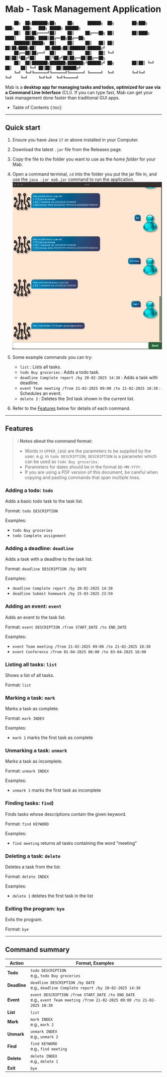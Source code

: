 # Mab - Task Management Application

        ██╗  ██╗███████╗██╗     ██╗      ██████╗  ██╗        ██╗███╗   ███╗    ███╗   ███╗ █████╗ ██████╗ 
        ██║  ██║██╔════╝██║     ██║     ██╔═══██╗ ██║        ██║████╗ ████║    ████╗ ████║██╔══██╗██╔══██╗
        ███████║█████╗  ██║     ██║     ██║   ██║ ██║        ██║██╔████╔██║    ██╔████╔██║███████║██████╔╝
        ██╔══██║██╔══╝  ██║     ██║     ██║   ██║ ╚═╝        ██║██║╚██╔╝██║    ██║╚██╔╝██║██╔══██║██╔══██╗
        ██║  ██║███████╗███████╗███████╗╚██████╔╝ ██╗        ██║██║ ╚═╝ ██║    ██║ ╚═╝ ██║██║  ██║██████╔╝
        ╚═╝  ╚═╝╚══════╝╚══════╝╚══════╝ ╚═════╝  ╚═╝        ╚═╝╚═╝     ╚═╝    ╚═╝     ╚═╝╚═╝  ╚═╝╚═════╝ 

Mab is a **desktop app for managing tasks and todos, optimized for use via a Command Line Interface** (CLI). If you can type fast, Mab can get your task management done faster than traditional GUI apps.

* Table of Contents
{:toc}

--------------------------------------------------------------------------------------------------------------------

## Quick start

1. Ensure you have Java `17` or above installed in your Computer.

1. Download the latest `.jar` file from the Releases page.

1. Copy the file to the folder you want to use as the _home folder_ for your Mab.

1. Open a command terminal, `cd` into the folder you put the jar file in, and use the `java -jar mab.jar` command to run the application.<br>
   ![Ui](Ui.png)

1. Some example commands you can try:

   * `list` : Lists all tasks.
   * `todo Buy groceries` : Adds a todo task.
   * `deadline Complete report /by 20-02-2025 14:30` : Adds a task with deadline.
   * `event Team meeting /from 21-02-2025 09:00 /to 21-02-2025 10:30` : Schedules an event.
   * `delete 3` : Deletes the 3rd task shown in the current list.

1. Refer to the [Features](#features) below for details of each command.

--------------------------------------------------------------------------------------------------------------------

## Features

> :information_source: **Notes about the command format:**
> * Words in `UPPER_CASE` are the parameters to be supplied by the user.
>   e.g. in `todo DESCRIPTION`, `DESCRIPTION` is a parameter which can be used as `todo Buy groceries`.
> * Parameters for dates should be in the format `DD-MM-YYYY`.
> * If you are using a PDF version of this document, be careful when copying and pasting commands that span multiple lines.

### Adding a todo: `todo`

Adds a basic todo task to the task list.

Format: `todo DESCRIPTION`

Examples:
* `todo Buy groceries`
* `todo Complete assignment`

### Adding a deadline: `deadline`

Adds a task with a deadline to the task list.

Format: `deadline DESCRIPTION /by DATE`

Examples:
* `deadline Complete report /by 20-02-2025 14:30`
* `deadline Submit homework /by 15-03-2025 23:59`

### Adding an event: `event`

Adds an event to the task list.

Format: `event DESCRIPTION /from START_DATE /to END_DATE`

Examples:
* `event Team meeting /from 21-02-2025 09:00 /to 21-02-2025 10:30`
* `event Conference /from 01-04-2025 08:00 /to 03-04-2025 18:00`

### Listing all tasks: `list`

Shows a list of all tasks.

Format: `list`

### Marking a task: `mark`

Marks a task as complete.

Format: `mark INDEX`

Examples:
* `mark 1` marks the first task as complete

### Unmarking a task: `unmark`

Marks a task as incomplete.

Format: `unmark INDEX`

Examples:
* `unmark 1` marks the first task as incomplete

### Finding tasks: `find`)

Finds tasks whose descriptions contain the given keyword.

Format: `find KEYWORD`

Examples:
* `find meeting` returns all tasks containing the word "meeting"

### Deleting a task: `delete`

Deletes a task from the list.

Format: `delete INDEX`

Examples:
* `delete 1` deletes the first task in the list

### Exiting the program: `bye`

Exits the program.

Format: `bye`

--------------------------------------------------------------------------------------------------------------------

## Command summary

Action | Format, Examples
-------|------------------
**Todo** | `todo DESCRIPTION`<br> e.g., `todo Buy groceries`
**Deadline** | `deadline DESCRIPTION /by DATE`<br> e.g., `deadline Complete report /by 20-02-2025 14:30`
**Event** | `event DESCRIPTION /from START_DATE /to END_DATE`<br> e.g., `event Team meeting /from 21-02-2025 09:00 /to 21-02-2025 10:30`
**List** | `list`
**Mark** | `mark INDEX`<br> e.g., `mark 2`
**Unmark** | `unmark INDEX`<br> e.g., `unmark 2`
**Find** | `find KEYWORD`<br> e.g., `find meeting`
**Delete** | `delete INDEX`<br> e.g., `delete 1`
**Exit** | `bye`
